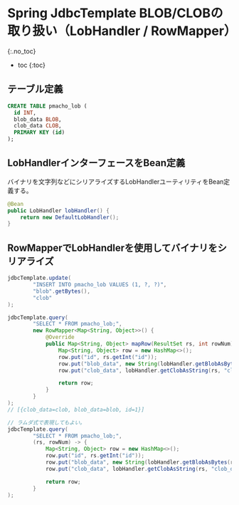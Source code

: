 # Spring JdbcTemplate BLOB/CLOBの取り扱い（LobHandler / RowMapper）
{:.no_toc}

* toc
{:toc}

## テーブル定義
```sql
CREATE TABLE pmacho_lob (
  id INT,
  blob_data BLOB,
  clob_data CLOB,
  PRIMARY KEY (id)
);
```

## LobHandlerインターフェースをBean定義
バイナリを文字列などにシリアライズするLobHandlerユーティリティをBean定義する。

```java
@Bean
public LobHandler lobHandler() {
    return new DefaultLobHandler();
}
```

## RowMapperでLobHandlerを使用してバイナリをシリアライズ
```java
jdbcTemplate.update(
        "INSERT INTO pmacho_lob VALUES (1, ?, ?)",
        "blob".getBytes(),
        "clob"
);

jdbcTemplate.query(
        "SELECT * FROM pmacho_lob;",
        new RowMapper<Map<String, Object>>() {
            @Override
            public Map<String, Object> mapRow(ResultSet rs, int rowNum) throws SQLException {
                Map<String, Object> row = new HashMap<>();
                row.put("id", rs.getInt("id"));
                row.put("blob_data", new String(lobHandler.getBlobAsBytes(rs, "blob_data")));
                row.put("clob_data", lobHandler.getClobAsString(rs, "clob_data"));

                return row;
            }
        }
);
// [{clob_data=clob, blob_data=blob, id=1}]

// ラムダ式で表現してもよい。
jdbcTemplate.query(
        "SELECT * FROM pmacho_lob;",
        (rs, rowNum) -> {
            Map<String, Object> row = new HashMap<>();
            row.put("id", rs.getInt("id"));
            row.put("blob_data", new String(lobHandler.getBlobAsBytes(rs, "blob_data")));
            row.put("clob_data", lobHandler.getClobAsString(rs, "clob_data"));

            return row;
        }
);
```
